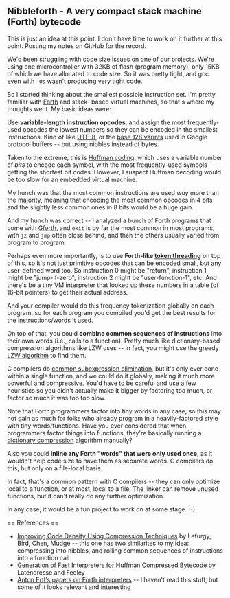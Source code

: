 Nibbleforth - A very compact stack machine (Forth) bytecode
-----------------------------------------------------------

This is just an idea at this point. I don't have time to work on it further at
this point. Posting my notes on GitHub for the record.

We'd been struggling with code size issues on one of our projects. We're using
one microcontroller with 32KB of flash (program memory), only 15KB of which we
have allocated to code size. So it was pretty tight, and gcc even with `-Os`
wasn't producing very tight code.

So I started thinking about the smallest possible instruction set. I'm pretty
familiar with
[Forth](http://en.wikipedia.org/wiki/Forth_(programming_language)) and stack-
based virtual machines, so that's where my thoughts went. My basic ideas were:

Use **variable-length instruction opcodes**, and assign the most frequently-
used opcodes the lowest numbers so they can be encoded in the smallest
instructions. Kind of like
[UTF-8](http://en.wikipedia.org/wiki/UTF-8#Description), or the [base 128
varints](https://developers.google.com/protocol-buffers/docs/encoding#varints)
used in Google protocol buffers -- but using nibbles instead of bytes.

Taken to the extreme, this is [Huffman
coding](http://en.wikipedia.org/wiki/Huffman_coding), which uses a variable
number of *bits* to encode each symbol, with the most frequently-used symbols
getting the shortest bit codes. However, I suspect Huffman decoding would be
too slow for an embedded virtual machine.

My hunch was that the most common instructions are used *way* more than the
majority, meaning that encoding the most common opcodes in 4 bits and the
slightly less common ones in 8 bits would be a huge gain.

And my hunch was correct -- I analyzed a bunch of Forth programs that come
with [Gforth](http://bernd-paysan.de/gforth.html), and `exit` is by far the
most common in most programs, with `jz` and `jmp` often close behind, and then
the others usually varied from program to program.

Perhaps even more importantly, is to use **Forth-like [token
threading](http://en.wikipedia.org/wiki/Threaded_code#Token_threading)** on top
of this, so it's not just primitive opcodes that can be encoded small, but any
user-defined word too. So instruction 0 might be "return", instruction 1 might
be "jump-if-zero", instruction 2 might be "user-function-1", etc. And there's
be a tiny VM interpreter that looked up these numbers in a table (of 16-bit
pointers) to get their actual address.

And your compiler would do this frequency tokenization globally on each
program, so for each program you compiled you'd get the best results for the
instructions/words it used.

On top of that, you could **combine common sequences of instructions** into
their own words (i.e., calls to a function). Pretty much like dictionary-based
compression algorithms like LZW uses -- in fact, you might use the greedy [LZW
algorithm](http://en.wikipedia.org/wiki/LZW) to find them.

C compilers do [common subexpression
elimination](http://en.wikipedia.org/wiki/Common_subexpression_elimination),
but it's only ever done within a single function, and we could do it globally,
making it much more powerful and compressive. You'd have to be careful and use
a few heuristics so you didn't actually make it bigger by factoring too much,
or factor so much it was too too slow.

Note that Forth programmers factor into tiny words in any case, so this may
not gain as much for folks who already program in a heavily-factored style
with tiny words/functions. Have you ever considered that when programmers
factor things into functions, they're basically running a [dictionary
compression](http://en.wikipedia.org/wiki/Dictionary_coder) algorithm
manually?

Also you could **inline any Forth "words" that were only used once**, as it
wouldn't help code size to have them as separate words. C compilers do this,
but only on a file-local basis.

In fact, that's a common pattern with C compilers -- they can only optimize
local to a function, or at most, local to a file. The linker can remove unused
functions, but it can't really do any further optimization.

In any case, it would be a fun project to work on at some stage. :-)

== References ==

* [Improving Code Density Using Compression Techniques]() by Lefurgy, Bird, Chen, Mudge -- this one has two similarites to my idea: compressing into nibbles, and rolling common sequences of instructions into a function call
* [Generation of Fast Interpreters for Huffman Compressed Bytecode](http://citeseerx.ist.psu.edu/viewdoc/download?doi=10.1.1.156.2546&rep=rep1&type=pdf) by Latendresse and Feeley
* [Anton Ertl's papers on Forth interpreters](http://www.complang.tuwien.ac.at/projects/interpreters.html) -- I haven't read this stuff, but some of it looks relevant and interesting
